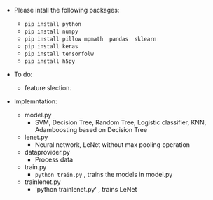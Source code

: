 - Please intall the following packages:
    - `pip install python`
    - `pip install numpy`
    - `pip install pillow mpmath  pandas  sklearn`
    - `pip install keras`
    - `pip install tensorfolw`
    - `pip install h5py`
    


-  To do:
    - feature slection.

- Implemntation:
    - model.py
        - SVM, Decision Tree, Random Tree, Logistic classifier, KNN, Adamboosting based on Decision Tree
    - lenet.py
        - Neural network, LeNet without max pooling operation
    - dataprovider.py
        - Process data
    - train.py
        - `python train.py` , trains the models in model.py
    - trainlenet.py
        - 'python trainlenet.py' , trains LeNet
        
    
   